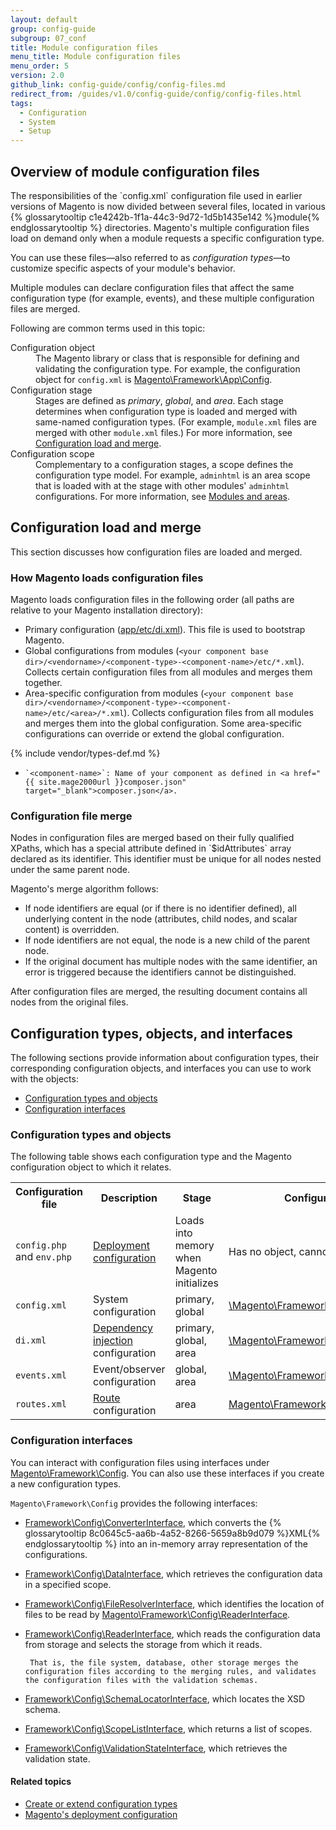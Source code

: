 ```yaml
---
layout: default
group: config-guide
subgroup: 07_conf
title: Module configuration files
menu_title: Module configuration files
menu_order: 5
version: 2.0
github_link: config-guide/config/config-files.md
redirect_from: /guides/v1.0/config-guide/config/config-files.html
tags:
  - Configuration
  - System
  - Setup
---
```


<h2 id="config-files-overview">Overview of module configuration files</h2>
The responsibilities of the `config.xml` configuration file used in earlier versions of Magento is now divided between several files, located in various {% glossarytooltip c1e4242b-1f1a-44c3-9d72-1d5b1435e142 %}module{% endglossarytooltip %} directories. Magento's multiple configuration files load on demand only when a module requests a specific configuration type.

You can use these files&mdash;also referred to as *configuration types*&mdash;to customize specific aspects of your module's behavior.

Multiple modules can declare configuration files that affect the same configuration type (for example, events), and these multiple configuration files are merged.

Following are common terms used in this topic:

<dl>
      <dt>Configuration object</dt>
      <dd>The Magento library or class that is responsible for defining and validating the configuration type. For example, the configuration object for <code>config.xml</code> is <a href=" {{ site.mage2000url }}lib/internal/Magento/Framework/App/Config.php" target="_blank">Magento\Framework\App\Config</a>.</dd>
      <dt>Configuration stage</dt>
      <dd>Stages are defined as <em>primary</em>, <em>global</em>, and <em>area</em>. Each stage determines when configuration type is loaded and merged with same-named configuration types. (For example, <code>module.xml</code> files are merged with other <code>module.xml</code> files.) For more information, see <a href="#config-files-loadmerge">Configuration load and merge</a>.</dd>
      <dt>Configuration scope</dt>
      <dd>Complementary to a configuration stages, a scope defines the configuration type model. For example, <code>adminhtml</code> is an area scope that is loaded with at the stage with other modules' <code>adminhtml</code> configurations. For more information, see <a href="{{page.baseurl}}architecture/modules/mod_and_areas.html">Modules and areas</a>.</dd>
</dl>

<h2 id="config-files-loadmerge">Configuration load and merge</h2>
This section discusses how configuration files are loaded and merged.

<h3 id="config-files-load">How Magento loads configuration files</h3>
Magento loads configuration files in the following order (all paths are relative to your Magento installation directory):

* Primary configuration (<a href=" {{ site.mage2000url }}app/etc/di.xml" target="_blank">app/etc/di.xml</a>). This file is used to bootstrap Magento.
* Global configurations from modules (`<your component base dir>/<vendorname>/<component-type>-<component-name>/etc/*.xml`). Collects certain configuration files from all modules and merges them together.
* Area-specific configuration from modules (`<your component base dir>/<vendorname>/<component-type>-<component-name>/etc/<area>/*.xml`). Collects configuration files from all modules and merges them into the global configuration. Some area-specific configurations can override or extend the global configuration.

{% include vendor/types-def.md %}

*     `<component-name>`: Name of your component as defined in <a href=" {{ site.mage2000url }}composer.json" target="_blank">composer.json</a>.

<h3 id="config-files-load-merge-merge">Configuration file merge</h3>
Nodes in configuration files are merged based on their fully qualified XPaths, which has a special attribute defined in `$idAttributes` array declared as its identifier. This identifier must be unique for all nodes nested under the same parent node.

Magento's merge algorithm follows:

* If node identifiers are equal (or if there is no identifier defined), all underlying content in the node (attributes, child nodes, and scalar content) is overridden.
* If node identifiers are not equal, the node is a new child of the parent node.
* If the original document has multiple nodes with the same identifier, an error is triggered because the identifiers cannot be distinguished.

After configuration files are merged, the resulting document contains all nodes from the original files. 

<h2 id="config-files-classes">Configuration types, objects, and interfaces</h2>
The following sections provide information about configuration types, their corresponding configuration objects, and interfaces you can use to work with the objects:

* <a href="#config-files-classes-objects">Configuration types and objects</a>
* <a href="#config-files-classes-int">Configuration interfaces</a>

<h3 id="config-files-classes-objects">Configuration types and objects</h3>
The following table shows each configuration type and the Magento configuration object to which it relates.

<table>
      <tbody>
            <tr>
                  <th>Configuration file</th>
                  <th>Description</th>
                  <th>Stage</th>
                  <th>Configuration object</th>
            </tr>
            <tr>
                  <td><code>config.php</code> and <code>env.php</code></td>
                  <td><a href="{{page.baseurl}}config-guide/config/config-php.html">Deployment configuration</a></td>
                  <td>Loads into memory when Magento initializes</td>
                  <td>Has no object, cannot be customized</td>
            </tr>
            <tr>
                  <td><code>config.xml</code></td>
                  <td>System configuration</td>
                  <td>primary, global </td>
                  <td><a href=" {{ site.mage2000url }}lib/internal/Magento/Framework/App/Config.php" target="_blank">\Magento\Framework\App\Config</a></td>
            </tr>
            <tr>
                  <td><code>di.xml</code></td>
                  <td><a href="{{page.baseurl}}extension-dev-guide/depend-inj.html">Dependency injection</a> configuration</td>
                  <td>primary, global, area</td>
                  <td><a href=" {{ site.mage2000url }}lib/internal/Magento/Framework/ObjectManager/Config/Config.php" target="_blank">\Magento\Framework\ObjectManager\Config</a></td>
            </tr>
            <tr>
                  <td><code>events.xml</code></td>
                  <td>Event/observer configuration</td>
                  <td>global, area</td>
                  <td><a href=" {{ site.mage2000url }}lib/internal/Magento/Framework/Event.php" target="_blank">\Magento\Framework\Event</a></td>
            </tr>
<!--     <tr>
                  <td><code>cache.xml</code></td>
                  <td>global, area</td>
                  <td><a href=" {{ site.mage2000url }}lib/internal/Magento/Framework/Event.php" target="_blank">Magento\Framework\Event</a></td>
            </tr> -->
            <tr>
                  <td><code>routes.xml</code></td>
                  <td><a href="{{page.baseurl}}extension-dev-guide/routing.html">Route</a> configuration</td>
                  <td>area</td>
                  <td><a href=" {{ site.mage2000url }}lib/internal/Magento/Framework/App/Route/Config.php" target="_blank">Magento\Framework\App\Route\Config</a></td>
            </tr>
      </tbody>
</table>

<h3 id="config-files-classes-int">Configuration interfaces</h3>
You can interact with configuration files using interfaces under <a href="{{ site.mage2000url }}lib/internal/Magento/Framework/Config" target="_blank">Magento\Framework\Config</a>. You can also use these interfaces if you create a new configuration types.

`Magento\Framework\Config` provides the following interfaces:

* <a href="{{ site.mage2000url }}lib/internal/Magento/Framework/Config/ConverterInterface.php" target="_blank">Framework\Config\ConverterInterface</a>, which converts the {% glossarytooltip 8c0645c5-aa6b-4a52-8266-5659a8b9d079 %}XML{% endglossarytooltip %} into an in-memory array representation of the configurations.
* <a href="{{ site.mage2000url }}lib/internal/Magento/Framework/Config/DataInterface.php" target="_blank">Framework\Config\DataInterface</a>, which retrieves the configuration data in a specified scope.
* <a href="{{ site.mage2000url }}lib/internal/Magento/Framework/Config/FileResolverInterface.php" target="_blank">Framework\Config\FileResolverInterface</a>, which identifies the location of files to be read by <a href=" {{ site.mage2000url }}lib/internal/Magento/Framework/Config/ReaderInterface.php" target="_blank">Magento\Framework\Config\ReaderInterface</a>.
* <a href="{{ site.mage2000url }}lib/internal/Magento/Framework/Config/ReaderInterface.php" target="_blank">Framework\Config\ReaderInterface</a>, which reads the configuration data from storage and selects the storage from which it reads.

       That is, the file system, database, other storage merges the configuration files according to the merging rules, and validates the configuration files with the validation schemas.

*  <a href="{{ site.mage2000url }}lib/internal/Magento/Framework/Config/SchemaLocatorInterface.php" target="_blank">Framework\Config\SchemaLocatorInterface</a>, which locates the XSD schema.
*  <a href="{{ site.mage2000url }}lib/internal/Magento/Framework/Config/ScopeListInterface.php" target="_blank">Framework\Config\ScopeListInterface</a>, which returns a list of scopes.
*  <a href="{{ site.mage2000url }}lib/internal/Magento/Framework/Config/ValidationStateInterface.php" target="_blank">Framework\Config\ValidationStateInterface</a>, which retrieves the validation state.

#### Related topics

 *  <a href="{{page.baseurl}}config-guide/config/config-create.html">Create or extend configuration types</a>
 *  <a href="{{page.baseurl}}config-guide/config/config-php.html">Magento's deployment configuration</a>
